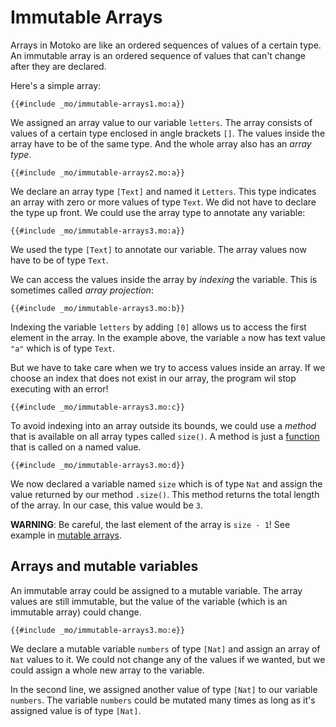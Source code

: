 # Immutable Arrays
Arrays in Motoko are like an ordered sequences of values of a certain type. An immutable array is an ordered sequence of values that can't change after they are declared. 

Here's a simple array:

```motoko
{{#include _mo/immutable-arrays1.mo:a}}
```

We assigned an array value to our variable `letters`. The array consists of values of a certain type enclosed in angle brackets `[]`. The values inside the array have to be of the same type. And the whole array also has an *array type*.

```motoko
{{#include _mo/immutable-arrays2.mo:a}}
```

We declare an array type `[Text]` and named it `Letters`. This type indicates an array with zero or more values of type `Text`. We did not have to declare the type up front. We could use the array type to annotate any variable:

```motoko
{{#include _mo/immutable-arrays3.mo:a}}
```

We used the type `[Text]` to annotate our variable. The array values now have to be of type `Text`. 

We can access the values inside the array by *indexing* the variable. This is sometimes called *array projection*:

```motoko
{{#include _mo/immutable-arrays3.mo:b}}
```

Indexing the variable `letters` by adding `[0]` allows us to access the first element in the array. In the example above, the variable `a` now has text value `"a"` which is of type `Text`.

But we have to take care when we try to access values inside an array. If we choose an index that does not exist in our array, the program wil stop executing with an error!

```motoko
{{#include _mo/immutable-arrays3.mo:c}}
```

To avoid indexing into an array outside its bounds, we could use a *method* that is available on all array types called `size()`. A method is just a [function](/common-programming-concepts/functions.html) that is called on a named value. 

```motoko
{{#include _mo/immutable-arrays3.mo:d}}
```

We now declared a variable named `size` which is of type `Nat` and assign the value returned by our method `.size()`. This method returns the total length of the array. In our case, this value would be `3`. 

**WARNING**: Be careful, the last element of the array is `size - 1`! See example in [mutable arrays](/common-programming-concepts/types/mutable-arrays.html).

## Arrays and mutable variables
An immutable array could be assigned to a mutable variable. The array values are still immutable, but the value of the variable (which is an immutable array) could change.

```motoko
{{#include _mo/immutable-arrays3.mo:e}}
```

We declare a mutable variable `numbers` of type `[Nat]` and assign an array of `Nat` values to it. We could not change any of the values if we wanted, but we could assign a whole new array to the variable. 

In the second line, we assigned another value of type `[Nat]` to our variable `numbers`. The variable `numbers` could be mutated many times as long as it's assigned value is of type `[Nat]`.

